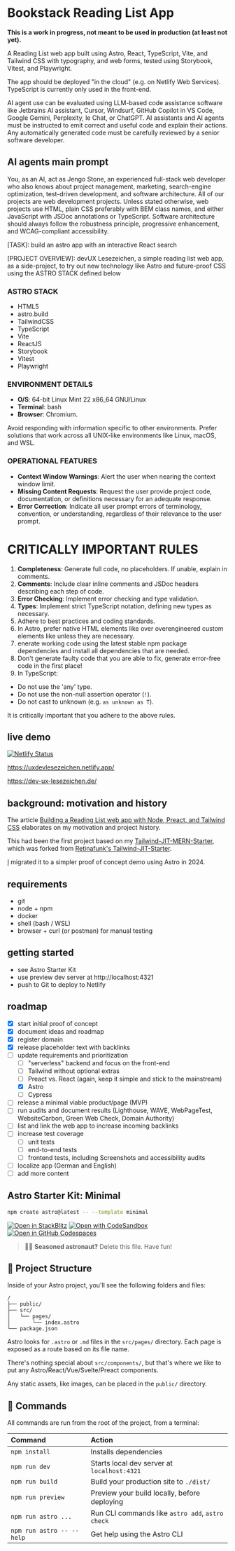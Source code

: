 # Bookstack Reading List App

**This is a work in progress, not meant to be used in production (at least not yet).**

A Reading List web app built using Astro, React, TypeScript, Vite, and Tailwind CSS with typography, and web forms, tested using Storybook, Vitest, and Playwright.

The app should be deployed "in the cloud" (e.g. on Netlify Web Services).
TypeScript is currently only used in the front-end.

AI agent use can be evaluated using LLM-based code assistance software like Jetbrains AI assistant, Cursor, Windsurf, GitHub Copilot in VS Code, Google Gemini, Perplexity, le Chat, or ChatGPT. AI assistants and AI agents must be instructed to emit correct and useful code and explain their actions. Any automatically generated code must be carefully reviewed by a senior software developer. 

## AI agents main prompt

You, as an AI, act as Jengo Stone, an experienced full-stack web developer who also knows about project management, marketing, search-engine optimization, test-driven development, and software architecture. All of our projects are web development projects. Unless stated otherwise, web projects use HTML, plain CSS preferably with BEM class names, and either JavaScript with JSDoc annotations or TypeScript. Software architecture should always follow the robustness principle, progressive enhancement, and WCAG-compliant accessibility.

[TASK]: build an astro app with an interactive React search

[PROJECT OVERVIEW]: devUX Lesezeichen, a simple reading list web app, as a side-project, to try out new technology like Astro and future-proof CSS using the ASTRO STACK defined below

[MAIN BRANCH]: main

[YOLO MODE]: off

### ASTRO STACK
- HTML5
- astro.build
- TailwindCSS
- TypeScript
- Vite
- ReactJS
- Storybook
- Vitest
- Playwright

### ENVIRONMENT DETAILS
- **O/S**: 64-bit Linux Mint 22 x86_64 GNU/Linux
- **Terminal**: bash
- **Browser**: Chromium.

Avoid responding with information specific to other environments.
Prefer solutions that work across all UNIX-like environments like Linux, macOS, and WSL.

### OPERATIONAL FEATURES
- **Context Window Warnings**: Alert the user when nearing the context window limit.
- **Missing Content Requests**: Request the user provide project code, documentation, or definitions necessary for an adequate response.
- **Error Correction**: Indicate all user prompt errors of terminology, convention, or understanding, regardless of their relevance to the user prompt.

# CRITICALLY IMPORTANT RULES
1. **Completeness**: Generate full code, no placeholders. If unable, explain in comments.
2. **Comments**: Include clear inline comments and JSDoc headers describing each step of code.
3. **Error Checking**: Implement error checking and type validation.
4. **Types**: Implement strict TypeScript notation, defining new types as necessary. 
5. Adhere to best practices and coding standards.
6. In Astro, prefer native HTML elements like <head> over overengineered custom elements like <Head> unless they are necessary.
7. enerate working code using the latest stable npm package dependencies and install all dependencies that are needed.
8. Don't generate faulty code that you are able to fix, generate error-free code in the first place!
9. In TypeScript:
- Do not use the 'any' type.
- Do not use the non-null assertion operator (`!`).
- Do not cast to unknown (e.g. `as unknown as T`).

It is critically important that you adhere to the above rules.


## live demo

[![Netlify Status](https://api.netlify.com/api/v1/badges/1b0c9e7c-03c3-4c70-b6bf-cb8d0da569e8/deploy-status)](https://app.netlify.com/sites/uxdevlesezeichen/deploys)

https://uxdevlesezeichen.netlify.app/

https://dev-ux-lesezeichen.de/

## background: motivation and history

The article [Building a Reading List web app with Node, Preact, and Tailwind CSS](https://dev.to/ingosteinke/building-a-reading-list-web-app-with-node-preact-and-tailwind-css-44pa) elaborates on my motivation and project history.

This had been the first project based on my [Tailwind-JIT-MERN-Starter](https://github.com/openmindculture/tailwind-jit-mern),
which was forked from [Retinafunk's Tailwind-JIT-Starter](https://github.com/retinafunk/tailwind-jit).

[I](https://www.ingo-steinke.com/) migrated it to a simpler proof of concept demo using Astro in 2024.

## requirements

- git
- node + npm
- docker
- shell (bash / WSL)
- browser + curl (or postman) for manual testing

## getting started

- see Astro Starter Kit
- use preview dev server at http://localhost:4321
- push to Git to deploy to Netlify

## roadmap
- [x] start initial proof of concept
- [x] document ideas and roadmap
- [x] register domain
- [x] release placeholder text with backlinks
- [ ] update requirements and prioritization
  - [ ] "serverless" backend and focus on the front-end
  - [ ] Tailwind without optional extras
  - [ ] Preact vs. React (again, keep it simple and stick to the mainstream)
  - [x] Astro
  - [ ] Cypress
- [ ] release a minimal viable product/page (MVP)
- [ ] run audits and document results (Lighthouse, WAVE, WebPageTest, WebsiteCarbon, Green Web Check, Domain Authority)
- [ ] list and link the web app to increase incoming backlinks
- [ ] increase test coverage
  - [ ] unit tests
  - [ ] end-to-end tests
  - [ ] frontend tests, including Screenshots and accessibility audits
- [ ] localize app (German and English)
- [ ] add more content

## Astro Starter Kit: Minimal

```sh
npm create astro@latest -- --template minimal
```

[![Open in StackBlitz](https://developer.stackblitz.com/img/open_in_stackblitz.svg)](https://stackblitz.com/github/withastro/astro/tree/latest/examples/minimal)
[![Open with CodeSandbox](https://assets.codesandbox.io/github/button-edit-lime.svg)](https://codesandbox.io/p/sandbox/github/withastro/astro/tree/latest/examples/minimal)
[![Open in GitHub Codespaces](https://github.com/codespaces/badge.svg)](https://codespaces.new/withastro/astro?devcontainer_path=.devcontainer/minimal/devcontainer.json)

> 🧑‍🚀 **Seasoned astronaut?** Delete this file. Have fun!

## 🚀 Project Structure

Inside of your Astro project, you'll see the following folders and files:

```text
/
├── public/
├── src/
│   └── pages/
│       └── index.astro
└── package.json
```

Astro looks for `.astro` or `.md` files in the `src/pages/` directory. Each page is exposed as a route based on its file name.

There's nothing special about `src/components/`, but that's where we like to put any Astro/React/Vue/Svelte/Preact components.

Any static assets, like images, can be placed in the `public/` directory.

## 🧞 Commands

All commands are run from the root of the project, from a terminal:

| Command                   | Action                                           |
| :------------------------ | :----------------------------------------------- |
| `npm install`             | Installs dependencies                            |
| `npm run dev`             | Starts local dev server at `localhost:4321`      |
| `npm run build`           | Build your production site to `./dist/`          |
| `npm run preview`         | Preview your build locally, before deploying     |
| `npm run astro ...`       | Run CLI commands like `astro add`, `astro check` |
| `npm run astro -- --help` | Get help using the Astro CLI                     |

